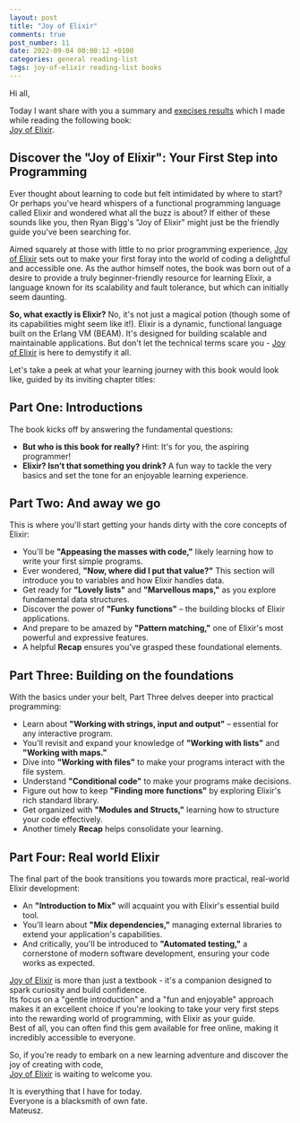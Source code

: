 ```yaml
---
layout: post
title: "Joy of Elixir"
comments: true
post_number: 11
date: 2022-09-04 00:00:12 +0100
categories: general reading-list
tags: joy-of-elixir reading-list books
---
```


Hi all,

Today I want share with you a summary and <a href="https://github.com/mateusz-piotrowski/joy-of-elixir">execises results</a> which I made while reading the following book:  
<a href="https://joyofelixir.com/">Joy of Elixir</a>.

## Discover the "Joy of Elixir": Your First Step into Programming

Ever thought about learning to code but felt intimidated by where to start?  
Or perhaps you've heard whispers of a functional programming language called Elixir and wondered what all the buzz is about? If either of these sounds like you, then Ryan Bigg's "Joy of Elixir" might just be the friendly guide you've been searching for.

Aimed squarely at those with little to no prior programming experience, <a href="https://joyofelixir.com/">Joy of Elixir</a> sets out to make your first foray into the world of coding a delightful and accessible one. As the author himself notes, the book was born out of a desire to provide a truly beginner-friendly resource for learning Elixir, a language known for its scalability and fault tolerance, but which can initially seem daunting.

**So, what exactly is Elixir?** No, it's not just a magical potion (though some of its capabilities might seem like it!). Elixir is a dynamic, functional language built on the Erlang VM (BEAM). It's designed for building scalable and maintainable applications.
But don't let the technical terms scare you - <a href="https://joyofelixir.com/">Joy of Elixir</a> is here to demystify it all.

Let's take a peek at what your learning journey with this book would look like, guided by its inviting chapter titles:

## Part One: Introductions

The book kicks off by answering the fundamental questions:
* **But who is this book for really?** Hint: It's for you, the aspiring programmer!
* **Elixir? Isn’t that something you drink?** A fun way to tackle the very basics and set the tone for an enjoyable learning experience.

## Part Two: And away we go

This is where you'll start getting your hands dirty with the core concepts of Elixir:
* You'll be **"Appeasing the masses with code,"** likely learning how to write your first simple programs.
* Ever wondered, **"Now, where did I put that value?"** This section will introduce you to variables and how Elixir handles data.
* Get ready for **"Lovely lists"** and **"Marvellous maps,"** as you explore fundamental data structures.
* Discover the power of **"Funky functions"** – the building blocks of Elixir applications.
* And prepare to be amazed by **"Pattern matching,"** one of Elixir's most powerful and expressive features.
* A helpful **Recap** ensures you've grasped these foundational elements.

## Part Three: Building on the foundations

With the basics under your belt, Part Three delves deeper into practical programming:
* Learn about **"Working with strings, input and output"** – essential for any interactive program.
* You'll revisit and expand your knowledge of **"Working with lists"** and **"Working with maps."**
* Dive into **"Working with files"** to make your programs interact with the file system.
* Understand **"Conditional code"** to make your programs make decisions.
* Figure out how to keep **"Finding more functions"** by exploring Elixir's rich standard library.
* Get organized with **"Modules and Structs,"** learning how to structure your code effectively.
* Another timely **Recap** helps consolidate your learning.

## Part Four: Real world Elixir

The final part of the book transitions you towards more practical, real-world Elixir development:
* An **"Introduction to Mix"** will acquaint you with Elixir's essential build tool.
* You'll learn about **"Mix dependencies,"** managing external libraries to extend your application's capabilities.
* And critically, you'll be introduced to **"Automated testing,"** a cornerstone of modern software development, ensuring your code works as expected.

<a href="https://joyofelixir.com/">Joy of Elixir</a> is more than just a textbook - it's a companion designed to spark curiosity and build confidence.  
Its focus on a "gentle introduction" and a "fun and enjoyable" approach makes it an excellent choice if you're looking to take your very first steps into the rewarding world of programming, with Elixir as your guide.  
Best of all, you can often find this gem available for free online, making it incredibly accessible to everyone.

So, if you're ready to embark on a new learning adventure and discover the joy of creating with code,  
 <a href="https://joyofelixir.com/">Joy of Elixir</a> is waiting to welcome you.

It is everything that I have for today.  
Everyone is a blacksmith of own fate.  
Mateusz.
